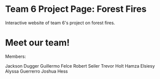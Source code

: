 # Team 6 Project Page: Forest Fires
Interactive website of team 6's project on forest fires.

# Meet our team!

Members: 

Jackson Dugger
Guillermo Felce
Robert Seiler
Trevor Holt
Hamza Elsiesy
Alyssa Guerrerro
Joshua Hess
